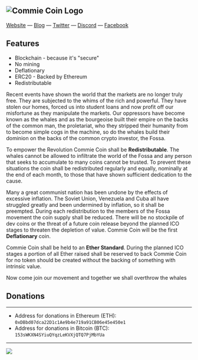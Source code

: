 ![Commie Coin Logo](http://commiecoin.org/img/webpage_banner.png)
---

[Website](http://commiecoin.org/) — [Blog](https://reddit.com/r/CommieCoin) — [Twitter](https://twitter.com/CommieCoin) — [Discord](https://discord.gg/BgyPAP) — [Facebook](https://www.facebook.com/CommieCoin/)

Features
---
* Blockchain - because it's "secure"
* No mining
* Deflationary 
* ERC20 - Backed by Ethereum
* Redistributable 

Recent events have shown the world that the markets are no longer truly free. They are subjected to the whims of the rich and powerful. They have stolen our homes, forced us into student loans and now profit off our misfortune as they manipulate the markets. Our oppressors have become known as the whales and as the bourgeoise built their empire on the backs of the common man, the proletariat, who they stripped their humanity from to become simple cogs in the machine, so do the whales build their dominion on the backs of the common crypto investor, the Fossa.

To empower the Revolution Commie Coin shall be **Redistributable**. The whales cannot be allowed to infiltrate the world of the Fossa and any person that seeks to accumulate to many coins cannot be trusted. To prevent these situations the coin shall be redistributed regularly and equally, nominally at the end of each month, to those that have shown sufficient dedication to the cause.

Many a great communist nation has been undone by the effects of excessive inflation. The Soviet Union, Venezuela and Cuba all have struggled greatly and been undermined by inflation, so it shall be preempted. During each redistribution to the members of the Fossa movement the coin supply shall be reduced. There will be no stockpile of dev coins or the threat of a future coin release beyond the planned ICO stages to threaten the depletion of value. Commie Coin will be the first **Deflationary** coin.

Commie Coin shall be held to an **Ether Standard**. During the planned ICO stages a portion of all Ether raised shall be reserved to back Commie Coin for no token should be created without the backing of something with intrinsic value.

Now come join our movement and together we shall overthrow the whales

## Donations
---
* Address for donations in Ethereum (ETH): `0xDBbd07dca22D1c1Ae9b4e719a91CB06e45e450e1`
* Address for donations in Bitcoin (BTC): `153sWKXN4SYiuQYqzLeKVXjQTQ7PjMbYUa`
---


[![](https://discordapp.com/api/guilds/410332713879470080/embed.png?style=banner1)](https://discord.gg/discord-api)
